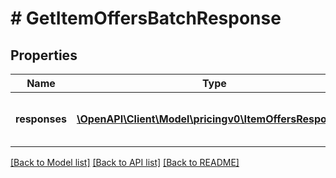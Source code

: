 # # GetItemOffersBatchResponse

## Properties

Name | Type | Description | Notes
------------ | ------------- | ------------- | -------------
**responses** | [**\OpenAPI\Client\Model\pricingv0\ItemOffersResponse[]**](ItemOffersResponse.md) | A list of &#x60;getItemOffers&#x60; batched responses. | [optional]

[[Back to Model list]](../../README.md#models) [[Back to API list]](../../README.md#endpoints) [[Back to README]](../../README.md)
